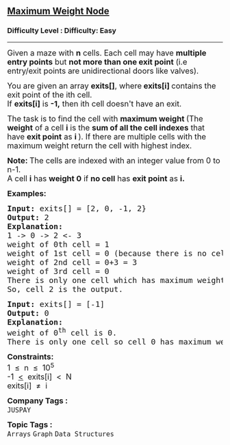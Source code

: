 <h2><a href="https://www.geeksforgeeks.org/problems/maximum-weight-node--170645/1?page=1&company=JUSPAY,Capgemini&sortBy=submissions">Maximum Weight Node</a></h2><h3>Difficulty Level : Difficulty: Easy</h3><hr><div class="problems_problem_content__Xm_eO"><p><span style="font-size: 18px;">Given a maze with <strong>n</strong> cells. Each cell may have <strong>multiple entry points</strong> but <strong>not more than one exit point</strong> (i.e entry/exit points are unidirectional doors like valves).</span></p>
<p><span style="font-size: 18px;">You are given an array <strong>exits[]</strong>,&nbsp;where<strong> exits[i] </strong>contains the exit point of the ith cell.<br>If <strong>exits[i]</strong> is <strong>-1,</strong> then ith cell doesn't have an exit. </span></p>
<p><span style="font-size: 18px;">The task is to find the cell with&nbsp;<strong>maximum weight </strong>(The <strong>weight</strong> of a cell <strong>i</strong> is the <strong>sum of all the cell indexes</strong> that have <strong>exit point</strong> as <strong>i </strong>). If there are multiple cells with the maximum weight return the cell with highest index.</span></p>
<p><span style="font-size: 18px;"><strong>Note:&nbsp;</strong>The cells are indexed with an integer value from 0 to n-1.<br>A cell <strong>i</strong> has <strong>weight 0</strong> if <strong>no cell</strong> has <strong>exit point</strong> as <strong>i.</strong></span></p>
<p><span style="font-size: 18px;"><strong><strong>Examples:</strong></strong></span></p>
<pre><span style="font-size: 18px;"><strong><strong>Input: </strong></strong>exits[] = [2, 0, -1, 2}<strong>
<strong>Output:</strong> </strong>2<strong>
<strong>Explanation</strong>: 
</strong>1 -&gt; 0 -&gt; 2 &lt;- 3
weight of 0th cell = 1
weight of 1st cell = 0 (because there is no cell pointing to the 1st cell)
weight of 2nd cell = 0+3 = 3
weight of 3rd cell = 0
There is only one cell which has maximum weight (i.e 2)<br>So, cell 2 is the output.</span></pre>
<pre><span style="font-size: 18px;"><strong><strong>Input: </strong></strong>exits[] = [-1]<strong>
<strong>Output:</strong> </strong>0<strong>
<strong>Explanation</strong>:
</strong>weight of 0<sup>th</sup> cell is 0.
There is only one cell so cell 0 has maximum weight.
</span></pre>
<p><span style="font-size: 18px;"><strong><strong>Constraints:</strong></strong><br>1 &nbsp;≤ &nbsp;n &nbsp;≤ &nbsp;10<sup>5</sup><br>-1 &nbsp;<u>&lt;</u>&nbsp; exits[i] &nbsp;&lt; &nbsp;N<br>exits[i] &nbsp;≠ &nbsp;i</span></p></div><p><span style=font-size:18px><strong>Company Tags : </strong><br><code>JUSPAY</code>&nbsp;<br><p><span style=font-size:18px><strong>Topic Tags : </strong><br><code>Arrays</code>&nbsp;<code>Graph</code>&nbsp;<code>Data Structures</code>&nbsp;